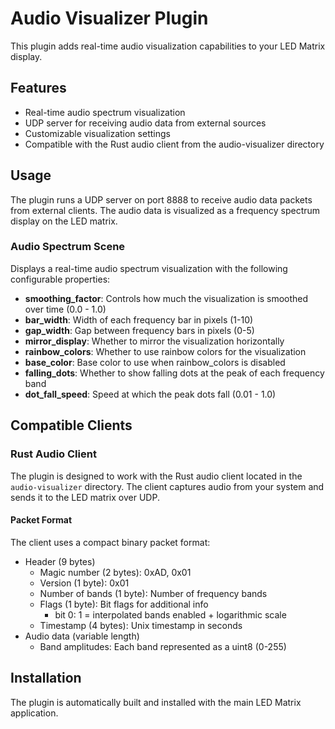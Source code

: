 # Audio Visualizer Plugin

This plugin adds real-time audio visualization capabilities to your LED Matrix display.

## Features

- Real-time audio spectrum visualization
- UDP server for receiving audio data from external sources
- Customizable visualization settings
- Compatible with the Rust audio client from the audio-visualizer directory

## Usage

The plugin runs a UDP server on port 8888 to receive audio data packets from external clients. The audio data is visualized as a frequency spectrum display on the LED matrix.

### Audio Spectrum Scene

Displays a real-time audio spectrum visualization with the following configurable properties:

- **smoothing_factor**: Controls how much the visualization is smoothed over time (0.0 - 1.0)
- **bar_width**: Width of each frequency bar in pixels (1-10)
- **gap_width**: Gap between frequency bars in pixels (0-5)
- **mirror_display**: Whether to mirror the visualization horizontally
- **rainbow_colors**: Whether to use rainbow colors for the visualization
- **base_color**: Base color to use when rainbow_colors is disabled
- **falling_dots**: Whether to show falling dots at the peak of each frequency band
- **dot_fall_speed**: Speed at which the peak dots fall (0.01 - 1.0)

## Compatible Clients

### Rust Audio Client

The plugin is designed to work with the Rust audio client located in the `audio-visualizer` directory. The client captures audio from your system and sends it to the LED matrix over UDP.

#### Packet Format

The client uses a compact binary packet format:

- Header (9 bytes)
  - Magic number (2 bytes): 0xAD, 0x01
  - Version (1 byte): 0x01
  - Number of bands (1 byte): Number of frequency bands
  - Flags (1 byte): Bit flags for additional info
    - bit 0: 1 = interpolated bands enabled + logarithmic scale
  - Timestamp (4 bytes): Unix timestamp in seconds
- Audio data (variable length)
  - Band amplitudes: Each band represented as a uint8 (0-255)

## Installation

The plugin is automatically built and installed with the main LED Matrix application.
